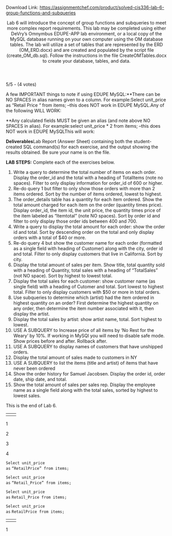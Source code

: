 Download Link: https://assignmentchef.com/product/solved-cis336-lab-6-group-functions-and-subqueries
<br>
<header class="entry-header">

 <p class="entry-title">Lab 6 will introduce the concept of group functions and subqueries to meet more complex report requirements. This lab may be completed using either DeVry’s Omnymbus EDUPE-APP lab environment, or a local copy of the MySQL database running on your own computer using the OM database tables. The lab will utilize a set of tables that are represented by the ERD (OM_ERD.docx) and are created and populated by the script file (create_OM_db.sql). Follow the instructions in the file CreateOMTables.docx to create your database, tables, and data.

</header>

5/5 - (4 votes)

A few IMPORTANT things to note if using EDUPE MySQL:**There can be NO SPACES in alias names given to a column. For example:Select unit_price as “Retail Price “ from items; –this does NOT work in EDUPE MySQL.Any of the following WILL WORK:

**Any calculated fields MUST be given an alias (and note above NO SPACES in alias). For example:select unit_price * 2 from items; –this does NOT work in EDUPE MySQLThis will work:

<strong>Deliverables</strong>Lab Report (Answer Sheet) containing both the student-created SQL command(s) for each exercise, and the output showing the results obtained. Be sure your name is on the file.

<strong>LAB STEPS:</strong> Complete each of the exercises below.

<ol type="1">

 <li>Write a query to determine the total number of items on each order. Display the order_id and the total with a heading of TotalItems (note no spaces). Filter to only display information for order_id of 600 or higher.</li>

 <li>Re-do query 1 but filter to only show those orders with more than 2 items ordered. Sort by the number of items ordered, lowest to highest.</li>

 <li>The order_details table has a quantity for each item ordered. Show the total amount charged for each item on the order (quantity times price). Display order_id, the item id, the unit price, the quantity times price of the item labeled as “Itemtotal” (note NO spaces). Sort by order id and filter to only display those order ids between 400 and 700.</li>

 <li>Write a query to display the total amount for each order: show the order id and total. Sort by descending order on the total and only display orders with a total of $40 or more.</li>

 <li>Re-do query 4 but show the customer name for each order (formatted as a single field with heading of Customer) along with the city, order id and total. Filter to only display customers that live in California. Sort by city.</li>

 <li>Display the total amount of sales per item. Show title, total quantity sold with a heading of Quantity, total sales with a heading of “TotalSales” (not NO space). Sort by highest to lowest total.</li>

 <li>Display the total sales for each customer: show customer name (as single field) with a heading of Cutomer and total. Sort lowest to highest total. Filter to only display customers with $50 or more in total orders.</li>

 <li>Use subqueries to determine which (artist) had the item ordered in highest quantity on an order? First determine the highest quantity on any order, then determine the item number associated with it, then display the artist.</li>

 <li>Display the total sales by artist: show artist name, total. Sort highest to lowest.</li>

 <li>USE A SUBQUERY to Increase price of all items by ‘No Rest for the Weary’ by 10%. If working in MySQl you will need to disable safe mode. Show prices before and after. Rollback after.</li>

 <li>USE A SUBQUERY to display names of customers that have unshipped orders.</li>

 <li>Display the total amount of sales made to customers in NY</li>

 <li>USE A SUBQUERY to list the items (title and artist) of items that have never been ordered</li>

 <li>Show the order history for Samuel Jacobsen. Display the order id, order date, ship date, and total.</li>

 <li>Show the total amount of sales per sales rep. Display the employee name as a single field along with the total sales, sorted by highest to lowest sales.</li>

</ol>

This is the end of Lab 6.

<table border="0" cellspacing="0" cellpadding="0">

 <tbody>

  <tr>

   <td class="gutter"></td>

   <td class="code"></td>

  </tr>

 </tbody>

</table>

1

2

3

4

<code class="php plain">Select unit_price </code><code class="php keyword">as</code> <code class="php plain">“RetailPrice” from items;</code>

<code class="php plain">Select unit_price </code><code class="php keyword">as</code> <code class="php plain">“Retail_Price” from items;</code>

<code class="php plain">Select unit_price </code><code class="php keyword">as</code> <code class="php plain">Retail_Price from items;</code>

<code class="php plain">Select unit_price </code><code class="php keyword">as</code> <code class="php plain">RetailPrice from items;</code>

<table border="0" cellspacing="0" cellpadding="0">

 <tbody>

  <tr>

   <td class="gutter"></td>

   <td class="code"></td>

  </tr>

 </tbody>

</table>

1
